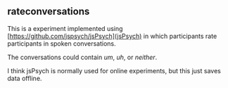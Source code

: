 ## rateconversations

This is a experiment implemented using [https://github.com/jspsych/jsPsych](jsPsych)
in which participants rate participants in spoken conversations.

The conversations could contain *um*, *uh*, or *neither*.

I think jsPsych is normally used for online experiments, but this just saves
data offline.
